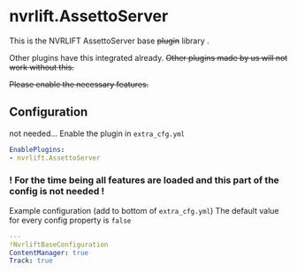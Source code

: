 ﻿# nvrlift.AssettoServer

This is the NVRLIFT AssettoServer base ~~plugin~~ library .

Other plugins have this integrated already.
~~Other plugins made by us will not work without this.~~

~~Please enable the necessary features.~~


## Configuration
not needed...
Enable the plugin in `extra_cfg.yml`
```yaml
EnablePlugins:
- nvrlift.AssettoServer
```

### ! For the time being all features are loaded and this part of the config is not needed !
Example configuration (add to bottom of `extra_cfg.yml`)
The default value for every config property is `false`
```yaml
---
!NvrliftBaseConfiguration
ContentManager: true
Track: true
```

